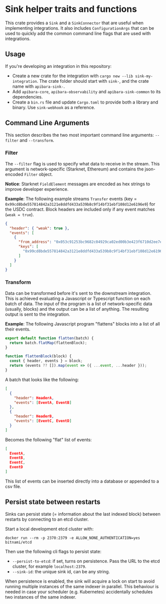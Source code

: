 # Sink helper traits and functions

This crate provides a `Sink` and a `SinkConnector` that are useful when
implementing integrations. It also includes `ConfigurationArgs` that
can be used to quickly add the common command line flags that are used with
integrations.


## Usage

If you're developing an integration in this repository:

 * Create a new crate for the integration with `cargo new --lib sink-my-integration`.
   The crate folder should start with `sink-`, and the crate name with `apibara-sink-`.
 * Add `apibara-core`, `apibara-observability` and `apibara-sink-common` to its dependencies.
 * Create a `bin.rs` file and update `Cargo.toml` to provide both a library and binary.
   Use `sink-webhook` as a reference.


## Command Line Arguments

This section describes the two most important command line arguments: `--filter` and `--transform`.


### Filter

The `--filter` flag is used to specify what data to receive in the stream.
This argument is network-specific (Starknet, Ethereum) and contains the
json-encoded `Filter` object.

**Notice**: Starknet `FieldElement` messages are encoded as hex strings to
improve developer experience.


**Example**: The following example streams `Transfer` events (key =
`0x99cd8bde557814842a3121e8ddfd433a539b8c9f14bf31ebf108d12e6196e9`) for the
USDC contract. Block headers are included only if any event matches (`weak =
true`).

```json
{
  "header": { "weak": true },
  "events": [
    {
      "from_address": "0x053c91253bc9682c04929ca02ed00b3e423f6710d2ee7e0d5ebb06f3ecf368a8",
      "keys": [
        "0x99cd8bde557814842a3121e8ddfd433a539b8c9f14bf31ebf108d12e6196e9"
      ]
    }
  ]
}
```


### Transform

Data can be transformed before it's sent to the downstream integration. This is achieved
evaluating a Javascript or Typescript function on each batch of data.
The input of the program is a list of network-specific data (usually, blocks) and the
output can be a list of anything. The resulting output is sent to the integration.

**Example**: The following Javascript program "flattens" blocks into a list of all
their events.

```js
export default function flatten(batch) {
  return batch.flatMap(flattenBlock);
}

function flattenBlock(block) {
  const { header, events } = block;
  return (events ?? []).map(event => ({ ...event, ...header }));
}
```

A batch that looks like the following:

```json
[
  {
    "header": HeaderA,
    "events": [EventA, EventB]
  },
  {
    "header": HeaderB,
    "events": [EventC, EventD]
  }
]
```

Becomes the following "flat" list of events:

```json
[
  EventA,
  EventB,
  EventC,
  EventD
]
```

This list of events can be inserted directly into a database or appended to a
csv file.


## Persist state between restarts

Sinks can persist state (= information about the last indexed block) between
restarts by connecting to an etcd cluster.

Start a local development etcd cluster with:

```
docker run --rm -p 2370:2379 -e ALLOW_NONE_AUTHENTICATION=yes bitnami/etcd
```

Then use the following cli flags to persist state:

 - `--persist-to-etcd`: if set, turns on persistence. Pass the URL to the etcd
   cluster, for example `localhost:2379`.
 - `--sink-id`: the unique sink id, can be any string.

When persistence is enabled, the sink will acquire a lock on start to avoid
running multiple instances of the same indexer in parallel.
This behaviour is needed in case your scheduler (e.g. Kubernetes) accidentally
schedules two instances of the same indexer.
